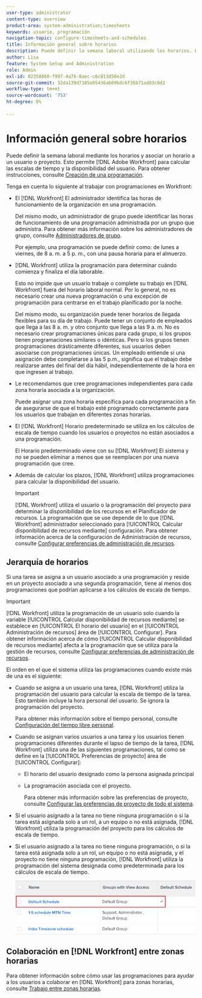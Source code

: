 ```yaml
---
user-type: administrator
content-type: overview
product-area: system-administration;timesheets
keywords: usuario, programación
navigation-topic: configure-timesheets-and-schedules
title: Información general sobre horarios
description: Puede definir la semana laboral utilizando los horarios. Puede asociar una programación a un usuario o proyecto. Esto permite [!DNL Adobe Workfront] para calcular las escalas de tiempo y la disponibilidad del usuario. Para obtener instrucciones, consulte Creación de una programación.
author: Lisa
feature: System Setup and Administration
role: Admin
exl-id: 02350860-f997-4a76-8aec-c6c813d58e2d
source-git-commit: 32da139d7385e05436a669bdc6f36b71ad83c8d2
workflow-type: tm+mt
source-wordcount: '753'
ht-degree: 0%

---
```


# Información general sobre horarios

<!-- Audited: 1/2024 -->

Puede definir la semana laboral mediante los horarios y asociar un horario a un usuario o proyecto. Esto permite [!DNL Adobe Workfront] para calcular las escalas de tiempo y la disponibilidad del usuario. Para obtener instrucciones, consulte [Creación de una programación](../../../administration-and-setup/set-up-workfront/configure-timesheets-schedules/create-schedules.md).

Tenga en cuenta lo siguiente al trabajar con programaciones en Workfront:

* El [!DNL Workfront] El administrador identifica las horas de funcionamiento de la organización en una programación.

  Del mismo modo, un administrador de grupo puede identificar las horas de funcionamiento de una programación administrada por un grupo que administra. Para obtener más información sobre los administradores de grupo, consulte [Administradores de grupo](../../../administration-and-setup/manage-groups/group-roles/group-administrators.md).

  Por ejemplo, una programación se puede definir como: de lunes a viernes, de 8 a. m. a 5 p. m., con una pausa horaria para el almuerzo.

* [!DNL Workfront] utiliza la programación para determinar cuándo comienza y finaliza el día laborable.

  Esto no impide que un usuario trabaje o complete su trabajo en [!DNL Workfront] fuera del horario laboral normal. Por lo general, no es necesario crear una nueva programación o una excepción de programación para centrarse en el trabajo planificado por la noche.

  Del mismo modo, su organización puede tener horarios de llegada flexibles para su día de trabajo. Puede tener un conjunto de empleados que llega a las 8 a. m. y otro conjunto que llega a las 9 a. m. No es necesario crear programaciones únicas para cada grupo, si los grupos tienen programaciones similares o idénticas. Pero si los grupos tienen programaciones drásticamente diferentes, sus usuarios deben asociarse con programaciones únicas. Un empleado entiende si una asignación debe completarse a las 5 p.m., significa que el trabajo debe realizarse antes del final del día hábil, independientemente de la hora en que ingresen al trabajo.

* Le recomendamos que cree programaciones independientes para cada zona horaria asociada a la organización.

  Puede asignar una zona horaria específica para cada programación a fin de asegurarse de que el trabajo esté programado correctamente para los usuarios que trabajan en diferentes zonas horarias.

* El [!DNL Workfront] Horario predeterminado se utiliza en los cálculos de escala de tiempo cuando los usuarios o proyectos no están asociados a una programación.

  El Horario predeterminado viene con su [!DNL Workfront] El sistema y no se pueden eliminar a menos que se reemplacen por una nueva programación que cree.

* Además de calcular los plazos, [!DNL Workfront] utiliza programaciones para calcular la disponibilidad del usuario.

  >[!IMPORTANT]
  >
  >[!DNL Workfront] utiliza el usuario o la programación del proyecto para determinar la disponibilidad de los recursos en el Planificador de recursos. La programación que se use depende de lo que [!DNL Workfront] administrador seleccionado para [!UICONTROL Calcular disponibilidad de recursos mediante] configuración. Para obtener información acerca de la configuración de Administración de recursos, consulte [Configurar preferencias de administración de recursos](../../../administration-and-setup/set-up-workfront/configure-system-defaults/configure-resource-mgmt-preferences.md).

## Jerarquía de horarios

Si una tarea se asigna a un usuario asociado a una programación y reside en un proyecto asociado a una segunda programación, tiene al menos dos programaciones que podrían aplicarse a los cálculos de escala de tiempo.

>[!IMPORTANT]
>
>[!DNL Workfront] utiliza la programación de un usuario solo cuando la variable [!UICONTROL Calcular disponibilidad de recursos mediante] se establece en [!UICONTROL El horario del usuario] en el [!UICONTROL Administración de recursos] área de [!UICONTROL Configurar]. Para obtener información acerca de cómo [!UICONTROL Calcular disponibilidad de recursos mediante] afecta a la programación que se utiliza para la gestión de recursos, consulte [Configurar preferencias de administración de recursos](../../../administration-and-setup/set-up-workfront/configure-system-defaults/configure-resource-mgmt-preferences.md).

El orden en el que el sistema utiliza las programaciones cuando existe más de una es el siguiente:

* Cuando se asigna a un usuario una tarea, [!DNL Workfront] utiliza la programación del usuario para calcular la escala de tiempo de la tarea. Esto también incluye la hora personal del usuario. Se ignora la programación del proyecto.

  Para obtener más información sobre el tiempo personal, consulte [Configuración del tiempo libre personal](../../../workfront-basics/manage-your-account-and-profile/configuring-your-user-profile/personal-time-overview.md).

* Cuando se asignan varios usuarios a una tarea y los usuarios tienen programaciones diferentes durante el lapso de tiempo de la tarea, [!DNL Workfront] utiliza una de las siguientes programaciones, tal como se define en la [!UICONTROL Preferencias de proyecto] área de [!UICONTROL Configurar]:

   * El horario del usuario designado como la persona asignada principal
   * La programación asociada con el proyecto.

     Para obtener más información sobre las preferencias de proyecto, consulte [Configurar las preferencias de proyecto de todo el sistema](../../../administration-and-setup/set-up-workfront/configure-system-defaults/set-project-preferences.md).

* Si el usuario asignado a la tarea no tiene ninguna programación o si la tarea está asignada solo a un rol, a un equipo o no está asignada, [!DNL Workfront] utiliza la programación del proyecto para los cálculos de escala de tiempo.
* Si el usuario asignado a la tarea no tiene ninguna programación, o si la tarea está asignada solo a un rol, un equipo o no está asignada, y el proyecto no tiene ninguna programación, [!DNL Workfront] utiliza la programación del sistema designada como predeterminada para los cálculos de escala de tiempo.

  ![](assets/default-schedule.png)

## Colaboración en [!DNL Workfront] entre zonas horarias

Para obtener información sobre cómo usar las programaciones para ayudar a los usuarios a colaborar en [!DNL Workfront] para zonas horarias, consulte [Trabajo entre zonas horarias](../../../workfront-basics/tips-tricks-and-troubleshooting/working-across-timezones.md).
